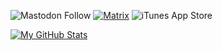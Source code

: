 ![Mastodon Follow](https://img.shields.io/mastodon/follow/109449136330943994?color=8fff00&domain=https%3A%2F%2Finfosec.exchange&label=%40lukeswitzer&labelColor=black&logo=mastodon&logoColor=8fff00&style=for-the-badge) 
[![Matrix](https://img.shields.io/badge/@lukeswitz:matrix.org-0078D4?style=for-the-badge&logo=matrix&logoColor=8fff00&labelColor=black&color=black)](https://matrix.to/#/@lukeswitz:matrix.org) 
![iTunes App Store](https://img.shields.io/itunes/v/1006503796?color=8fff00&label=GeoTrend&logo=apple&logoColor=8fff00&style=for-the-badge&labelColor=black) 

[![My GitHub Stats](https://github-readme-stats.vercel.app/api/?username=lukeswitz&count_private=true&theme=ocean_dark&showicons=false&hide_title=true&hide_rank=true)]()

<!--
**lukeswitz/lukeswitz** is a ✨ _special_ ✨ repository because its `README.md` (this file) appears on your GitHub profile.

Here are some ideas to get you started:

- 🔭 I’m currently working on ...
- 🌱 I’m currently learning ...
- 👯 I’m looking to collaborate on ...
- 🤔 I’m looking for help with ...
- 💬 Ask me about ...
- 📫 How to reach me: ...
- 😄 Pronouns: ...
- ⚡ Fun fact: ...
-->
